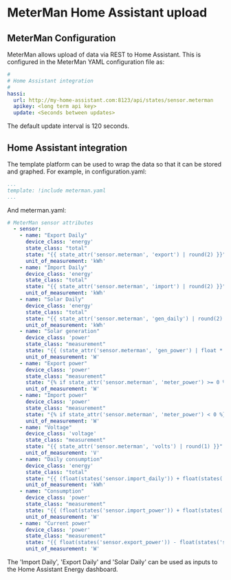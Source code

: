 # MeterMan Home Assistant upload

## MeterMan Configuration

MeterMan allows upload of data via REST to Home Assistant.
This is configured in the MeterMan YAML configuration file as:

```yaml
#
# Home Assistant integration
#
hassi:
  url: http://my-home-assistant.com:8123/api/states/sensor.meterman
  apikey: <long term api key>
  update: <Seconds between updates>
```

The default update interval is 120 seconds.

## Home Assistant integration

The template platform can be used to wrap the data so that it can be stored and graphed.
For example, in configuration.yaml:

```yaml
...
template: !include meterman.yaml
...
```

And meterman.yaml:

```yaml
# MeterMan sensor attributes
  - sensor:
    - name: "Export Daily"
      device_class: 'energy'
      state_class: "total"
      state: "{{ state_attr('sensor.meterman', 'export') | round(2) }}"
      unit_of_measurement: 'kWh'
    - name: "Import Daily"
      device_class: 'energy'
      state_class: "total"
      state: "{{ state_attr('sensor.meterman', 'import') | round(2) }}"
      unit_of_measurement: 'kWh'
    - name: "Solar Daily"
      device_class: 'energy'
      state_class: "total"
      state: "{{ state_attr('sensor.meterman', 'gen_daily') | round(2) }}"
      unit_of_measurement: 'kWh'
    - name: "Solar generation"
      device_class: 'power'
      state_class: "measurement"
      state: "{{ (state_attr('sensor.meterman', 'gen_power') | float * 1000) | round(0) }}"
      unit_of_measurement: 'W'
    - name: "Export power"
      device_class: 'power'
      state_class: "measurement"
      state: "{% if state_attr('sensor.meterman', 'meter_power') >= 0 %}0{% else %}{{ (state_attr('sensor.meterman', 'meter_power') | float * -1000) | round(0) }}{% endif %}"
      unit_of_measurement: 'W'
    - name: "Import power"
      device_class: 'power'
      state_class: "measurement"
      state: "{% if state_attr('sensor.meterman', 'meter_power') < 0 %}0{% else %}{{ (state_attr('sensor.meterman', 'meter_power') | float * 1000) | round(0) }}{% endif %}"
      unit_of_measurement: 'W'
    - name: "Voltage"
      device_class: 'voltage'
      state_class: "measurement"
      state: "{{ state_attr('sensor.meterman', 'volts') | round(1) }}"
      unit_of_measurement: 'V'
    - name: "Daily consumption"
      device_class: 'energy'
      state_class: "total"
      state: "{{ (float(states('sensor.import_daily')) + float(states('sensor.solar_daily')) - float(states('sensor.export_daily'))) | round(2) }}"
      unit_of_measurement: 'kWh'
    - name: "Consumption"
      device_class: 'power'
      state_class: "measurement"
      state: "{{ (float(states('sensor.import_power')) + float(states('sensor.solar_generation')) - float(states('sensor.export_power'))) | round(0) }}"
      unit_of_measurement: 'W'
    - name: "Current power"
      device_class: 'power'
      state_class: "measurement"
      state: "{{ float(states('sensor.export_power')) - float(states('sensor.import_power')) | round(0) }}"
      unit_of_measurement: 'W'
```

The 'Import Daily', 'Export Daily' and 'Solar Daily' can be used as inputs to the Home Assistant Energy dashboard.
